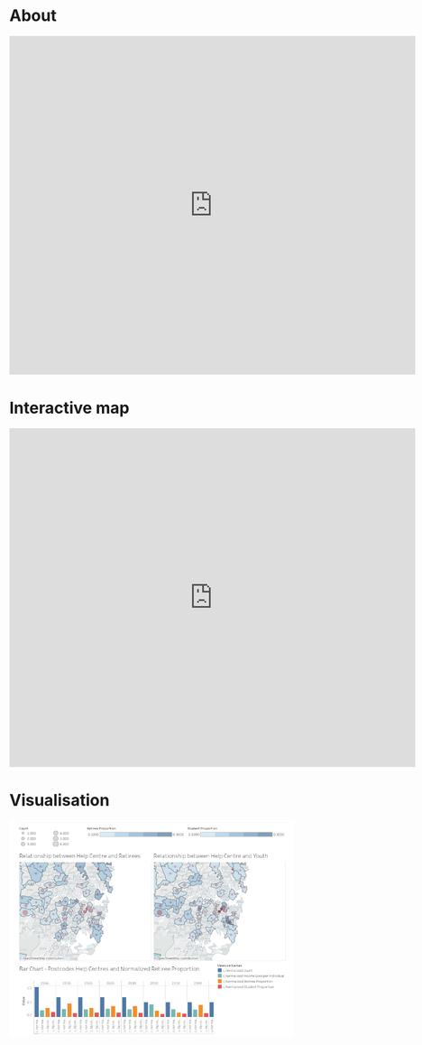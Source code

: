 # About

<iframe width="720px" height="600px" src="https://www.youtube.com/embed/-EwwJnJPs8A" frameborder="0" allow="autoplay; encrypted-media" allowfullscreen></iframe>  

<br>

# Interactive map

<iframe style="width: 720px; height: 600px; border: none;" src="http://nationalmap.gov.au/#share=s-rOvzSWUZWk4mPo35DMEMrh7JF61" allowFullScreen mozAllowFullScreen webkitAllowFullScreen></iframe>

<br>

# Visualisation

<img class="vis" src="https://raw.githubusercontent.com/wongj/placeholder/master/tableau.png" width="720px">
